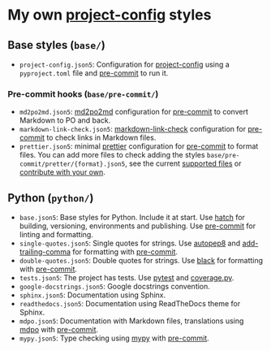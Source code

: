 # My own [project-config] styles

## Base styles (`base/`)

- `project-config.json5`: Configuration for [project-config] using a
  `pyproject.toml` file and [pre-commit] to run it.

### Pre-commit hooks (`base/pre-commit/`)

- `md2po2md.json5`: [md2po2md] configuration for [pre-commit]
  to convert Markdown to PO and back.
- `markdown-link-check.json5`: [markdown-link-check] configuration
  for [pre-commit] to check links in Markdown files.
- `prettier.json5`: minimal [prettier] configuration for [pre-commit] to
  format files. You can add more files to check adding the styles
  `base/pre-commit/pretter/{format}.json5`, see the current
  [supported files][pre-commit-prettier-formats] or
  [contribute with your own][pull-requests-link].

## Python (`python/`)

- `base.json5`: Base styles for Python. Include it at start. Use [hatch]
  for building, versioning, environments and publishing. Use [pre-commit]
  for linting and formatting.
- `single-quotes.json5`: Single quotes for strings. Use [autopep8] and
  [add-trailing-comma] for formatting with [pre-commit].
- `double-quotes.json5`: Double quotes for strings. Use [black] for
  formatting with [pre-commit].
- `tests.json5`: The project has tests. Use [pytest] and [coverage.py].
- `google-docstrings.json5`: Google docstrings convention.
- `sphinx.json5`: Documentation using Sphinx.
- `readthedocs.json5`: Documentation using ReadTheDocs theme for Sphinx.
- `mdpo.json5`: Documentation with Markdown files, translations using
  [mdpo] with [pre-commit].
- `mypy.json5`: Type checking using [mypy] with [pre-commit].

<!-- External links: -->

[project-config]: https://github.com/mondeja/project-config
[autopep8]: https://pypi.org/project/autopep8/
[add-trailing-comma]: https://pypi.org/project/add-trailing-comma/
[black]: https://pypi.org/project/black/
[pytest]: https://docs.pytest.org/en/latest/
[coverage.py]: https://coverage.readthedocs.io
[mdpo]: https://mondeja.github.io/mdpo/
[mypy]: https://mypy.readthedocs.io/en/latest/
[pre-commit]: https://pre-commit.com
[md2po2md]: https://mondeja.github.io/mdpo/latest/pre-commit-hooks.html#md2po2md
[markdown-link-check]: https://github.com/tcort/markdown-link-check
[prettier]: https://prettier.io
[hatch]: https://hatch.pypa.io/

<!-- Internal links: -->

[pull-requests-link]: https://github.com/mondeja/project-config-styles/pulls
[pre-commit-prettier-formats]: https://github.com/mondeja/project-config-styles/tree/master/base/pre-commit/prettier
